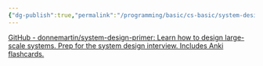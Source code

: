 ```yaml
---
{"dg-publish":true,"permalink":"/programming/basic/cs-basic/system-design/"}
---
```



[GitHub - donnemartin/system-design-primer: Learn how to design large-scale systems. Prep for the system design interview. Includes Anki flashcards.](https://github.com/donnemartin/system-design-primer)